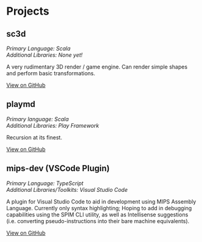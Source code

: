 # Projects

## sc3d
*Primary Language: Scala*<br />
*Additional Libraries: None yet!*

A very rudimentary 3D render / game engine. Can render simple shapes and perform basic transformations.

[View on GitHub](https://github.com/cptlobster/sc3d)

## playmd
*Primary language: Scala*<br />
*Additional Libraries: Play Framework*

Recursion at its finest.

[View on GitHub](https://github.com/cptlobster/playmd)

## mips-dev (VSCode Plugin)

*Primary Language: TypeScript*<br />
*Additional Libraries/Toolkits: Visual Studio Code*

A plugin for Visual Studio Code to aid in development using MIPS Assembly Language. Currently only syntax highlighting;
Hoping to add in debugging capabilities using the SPIM CLI utility, as well as Intellisense suggestions (i.e. converting
pseudo-instructions into their bare machine equivalents).

[View on GitHub](https://github.com/cptlobster/mips-dev)